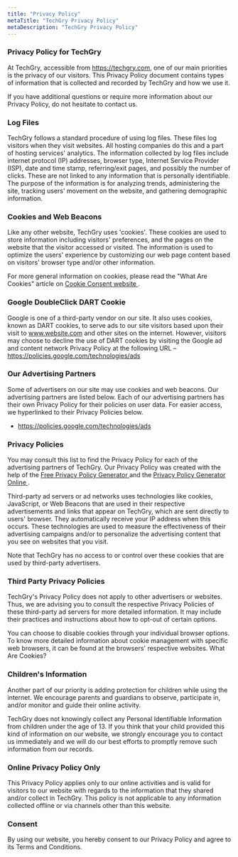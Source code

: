 ```yaml
---
title: "Privacy Policy"
metaTitle: "TechGry Privacy Policy"
metaDescription: "TechGry Privacy Policy"
---
```


### Privacy Policy for TechGry

At TechGry, accessible from https://techgry.com, one of our main priorities is the privacy of our visitors. 
This Privacy Policy document contains types of information that is collected and recorded by TechGry and how we use it.

If you have additional questions or require more information about our Privacy Policy, do not hesitate to contact us.

### Log Files

TechGry follows a standard procedure of using log files. These files log visitors when they visit websites. 
All hosting companies do this and a part of hosting services' analytics. The information collected by log files 
include internet protocol (IP) addresses, browser type, Internet Service Provider (ISP), date and time stamp, 
referring/exit pages, and possibly the number of clicks. These are not linked to any information that is personally identifiable. 
The purpose of the information is for analyzing trends, administering the site, tracking users' movement on the website, 
and gathering demographic information.

### Cookies and Web Beacons

Like any other website, TechGry uses 'cookies'. These cookies are used to store information including visitors' preferences, 
and the pages on the website that the visitor accessed or visited. The information is used to optimize the users' experience by 
customizing our web page content based on visitors' browser type and/or other information.

For more general information on cookies, please read the "What Are Cookies" article 
on <a href="https://www.cookieconsent.com/what-are-cookies/"> Cookie Consent website </a>.


### Google DoubleClick DART Cookie

Google is one of a third-party vendor on our site. It also uses cookies, known as DART cookies, to serve ads to our 
site visitors based upon their visit to www.website.com and other sites on the internet. However, visitors may choose 
to decline the use of DART cookies by visiting the Google ad and content network Privacy Policy at the following 
URL – <a href="https://policies.google.com/technologies/ads"> https://policies.google.com/technologies/ads </a>

### Our Advertising Partners

Some of advertisers on our site may use cookies and web beacons. Our advertising partners are listed below. 
Each of our advertising partners has their own Privacy Policy for their policies on user data. For easier access, 
we hyperlinked to their Privacy Policies below.

- <a href="https://policies.google.com/technologies/ads"> https://policies.google.com/technologies/ads </a>
  
### Privacy Policies

You may consult this list to find the Privacy Policy for each of the advertising partners of TechGry. 
Our Privacy Policy was created with the help of the 
<a href="https://www.privacypolicygenerator.org"> Free Privacy Policy Generator </a> 
and the <a href="https://www.privacypolicyonline.com/privacy-policy-generator/"> Privacy Policy Generator Online </a>.  

Third-party ad servers or ad networks uses technologies like cookies, JavaScript, or Web Beacons that are used 
in their respective advertisements and links that appear on TechGry, which are sent directly to users' browser. 
They automatically receive your IP address when this occurs. These technologies are used to measure the effectiveness 
of their advertising campaigns and/or to personalize the advertising content that you see on websites that you visit.

Note that TechGry has no access to or control over these cookies that are used by third-party advertisers.

### Third Party Privacy Policies

TechGry's Privacy Policy does not apply to other advertisers or websites. Thus, we are advising you to consult the 
respective Privacy Policies of these third-party ad servers for more detailed information. It may include their practices 
and instructions about how to opt-out of certain options. 

You can choose to disable cookies through your individual browser options. To know more detailed information about 
cookie management with specific web browsers, it can be found at the browsers' respective websites. What Are Cookies?

### Children's Information

Another part of our priority is adding protection for children while using the internet. We encourage parents and guardians 
to observe, participate in, and/or monitor and guide their online activity.

TechGry does not knowingly collect any Personal Identifiable Information from children under the age of 13. 
If you think that your child provided this kind of information on our website, we strongly encourage you to contact us 
immediately and we will do our best efforts to promptly remove such information from our records.

### Online Privacy Policy Only

This Privacy Policy applies only to our online activities and is valid for visitors to our website with regards to the 
information that they shared and/or collect in TechGry. This policy is not applicable to any information collected offline 
or via channels other than this website.

### Consent

By using our website, you hereby consent to our Privacy Policy and agree to its Terms and Conditions.
